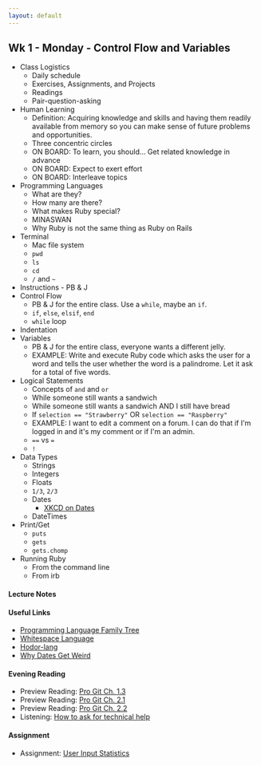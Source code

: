```yaml
---
layout: default
---
```


## Wk 1 - Monday - Control Flow and Variables

* Class Logistics
  * Daily schedule
  * Exercises, Assignments, and Projects
  * Readings
  * Pair-question-asking
* Human Learning
  * Definition: Acquiring knowledge and skills and having them readily available from memory so you can make sense of future problems and opportunities.
  * Three concentric circles
  * ON BOARD: To learn, you should... Get related knowledge in advance
  * ON BOARD: Expect to exert effort
  * ON BOARD: Interleave topics
* Programming Languages
  * What are they?
  * How many are there?
  * What makes Ruby special?
  * MINASWAN
  * Why Ruby is not the same thing as Ruby on Rails
* Terminal
  * Mac file system
  * `pwd`
  * `ls`
  * `cd`
  * `/` and `~`
* Instructions - PB & J
* Control Flow
  * PB & J for the entire class.  Use a `while`, maybe an `if`.
  * `if`, `else`, `elsif`, `end`
  * `while` loop
* Indentation
* Variables
  * PB & J for the entire class, everyone wants a different jelly.
  * EXAMPLE: Write and execute Ruby code which asks the user for a word and tells the user whether the word is a palindrome.  Let it ask for a total of five words.
* Logical Statements
  * Concepts of `and` and `or`
  * While someone still wants a sandwich
  * While someone still wants a sandwich AND I still have bread
  * If `selection == "Strawberry"` OR `selection == "Raspberry"`
  * EXAMPLE: I want to edit a comment on a forum.  I can do that if I'm logged in and it's my comment or if I'm an admin.
  * `==` vs `=`
  * `!`
* Data Types
  * Strings
  * Integers
  * Floats
  * `1/3`, `2/3`
  * Dates
    * [XKCD on Dates](https://xkcd.com/1179/)
  * DateTimes
* Print/Get
  * `puts`
  * `gets`
  * `gets.chomp`
* Running Ruby
  * From the command line
  * From irb

#### Lecture Notes

<!--
* [Class Video]()
* [Whiteboard - Learning Zone](http://tiyd-rails.s3.amazonaws.com/pictures/uploaded_files/000/000/020/original/learning_zones.jpg?1442257338)
* [Whiteboard - Folders](http://tiyd-rails.s3.amazonaws.com/pictures/uploaded_files/000/000/021/original/mac_dir_structure.jpg?1442257384)
* [PB&J Pseudocode from Class](pbj.txt)
* [Palindrome code from Class](palindrome.rb)
-->

#### Useful Links

* [Programming Language Family Tree](https://ccrma.stanford.edu/courses/250a-fall-2005/docs/ComputerLanguagesChart.png)
* [Whitespace Language](http://en.wikipedia.org/wiki/Whitespace_%28programming_language%29#Sample_code)
* [Hodor-lang](http://www.hodor-lang.org/)
* [Why Dates Get Weird](https://gist.github.com/pixeltrix/e2298822dd89d854444b)

#### Evening Reading

* Preview Reading: [Pro Git Ch. 1.3](http://git-scm.com/book/en/v2/Getting-Started-Git-Basics)
* Preview Reading: [Pro Git Ch. 2.1](http://git-scm.com/book/en/v2/Git-Basics-Getting-a-Git-Repository)
* Preview Reading: [Pro Git Ch. 2.2](http://git-scm.com/book/en/v2/Git-Basics-Recording-Changes-to-the-Repository)
* Listening: [How to ask for technical help](https://www.youtube.com/watch?v=hY14Er6JX2s)

#### Assignment

* Assignment: [User Input Statistics](https://github.com/tiyd-rails-2016-01/input_statistics)
<!-- * Feedback: [User Input Statistics Feedback](feedback) -->
